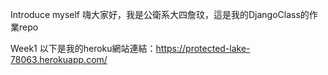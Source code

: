 Introduce myself
嗨大家好，我是公衛系大四詹玟，這是我的DjangoClass的作業repo

Week1
以下是我的heroku網站連結：https://protected-lake-78063.herokuapp.com/
